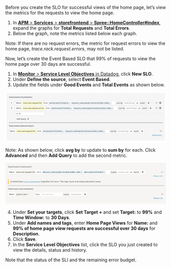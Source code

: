 Before you create the SLO for successful views of the home page, let’s view the metrics for the requests to view the home page.

1. In <a href="https://app.datadoghq.com/apm/resource/storefrontend/rack.request/69d105fa043dba7f" target="_datadog">**APM** > **Services** > **storefrontend** > **Spree::HomeController#index**</a>, expand the graphs for **Total Requests** and **Total Errors**. 
2. Below the graph, note the metrics listed below each graph.

Note: If there are no request errors, the metric for request errors to view the home page, *trace.rack.request.errors*,  may not be listed.

Now, let’s create the Event Based SLO that 99% of requests to view the home page over 30 days are successful.

1. In <a href="https://app.datadoghq.com/slo" target="_datadog">**Monitor** > **Service Level Objectives** in Datadog</a>, click **New SLO**. 
2. Under **Define the source**, select **Event Based**.
3. Update the fields under **Good Events** and **Total Events** as shown below. 

![Events List](actionslos/assets/ebslo-homepage.png)

Note: As shown below, click **avg by** to update to **sum by** for each. Click **Advanced** and then **Add Query** to add the second metric.

![Events Selection](actionslos/assets/ebslo-goodevents.gif)

4. Under **Set your targets**, click **Set Target +** and set **Target:** to **99%** and **Time Window:** to **30 Days**.
5. Under **Add names and tags**, enter **Home Page Views** for **Name:** and **99% of home page view requests are successful over 30 days** for **Description**.
6. Click **Save**.
7. In the **Service Level Objectives** list, click the SLO you just created to view the details, status and history.

Note that the status of the SLI and the remaining error budget.